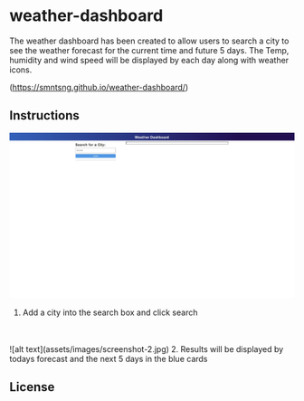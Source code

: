 # weather-dashboard

The weather dashboard has been created to allow users to search a city to see the weather forecast for the current time and future 5 days. The Temp, humidity and wind speed will be displayed by each day along with weather icons. 

(https://smntsng.github.io/weather-dashboard/)

## Instructions
![alt text](assets/images/screenshot-1.jpg)
1. Add a city into the search box and click search
 <br />
 

<br />
![alt text](assets/images/screenshot-2.jpg)
2. Results will be displayed by todays forecast and the next 5 days in the blue cards






## License

